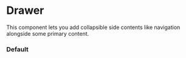 # Drawer
This component lets you add collapsible side contents like navigation alongside some primary content.


<Playground />

<Usage />

<Api />

<Examples />

### Default
<Example value="examples/default" />